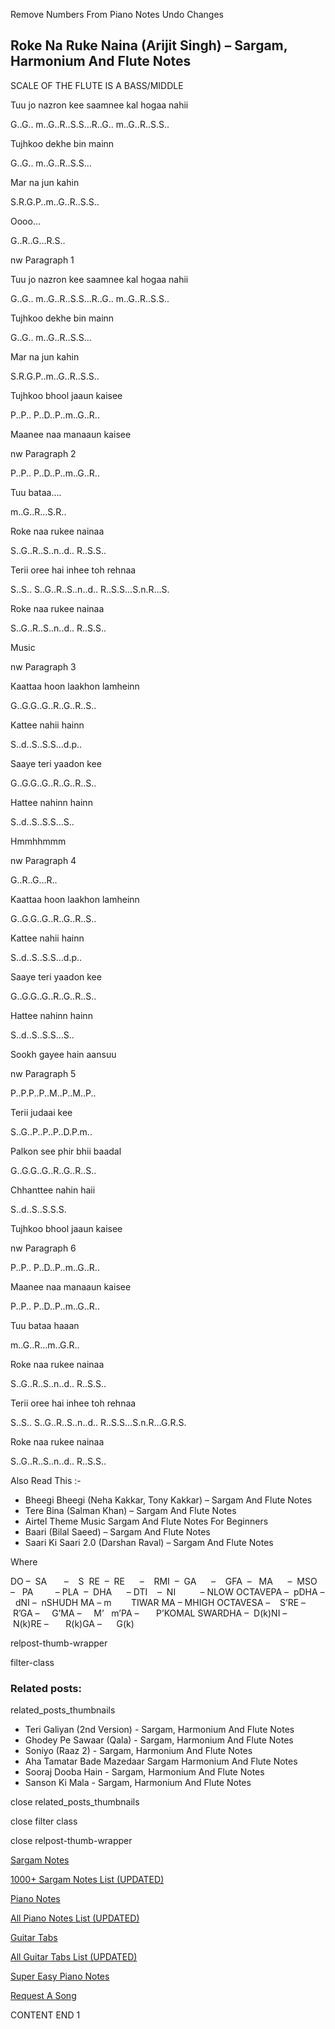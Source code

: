 
Remove Numbers From Piano Notes
Undo Changes



## Roke Na Ruke Naina (Arijit Singh) – Sargam, Harmonium And Flute Notes

SCALE OF THE FLUTE IS A BASS/MIDDLE

Tuu jo nazron kee saamnee kal hogaa nahii



G..G.. m..G..R..S.S…R..G.. m..G..R..S.S..



Tujhkoo dekhe bin mainn



G..G.. m..G..R..S.S…



Mar na jun kahin



S.R.G.P..m..G..R..S.S..



Oooo…



G..R..G…R.S..



nw Paragraph 1

Tuu jo nazron kee saamnee kal hogaa nahii



G..G.. m..G..R..S.S…R..G.. m..G..R..S.S..



Tujhkoo dekhe bin mainn



G..G.. m..G..R..S.S…



Mar na jun kahin



S.R.G.P..m..G..R..S.S..



Tujhkoo bhool jaaun kaisee



P..P.. P..D..P..m..G..R..



Maanee naa manaaun kaisee

nw Paragraph 2



P..P.. P..D..P..m..G..R..



Tuu bataa….



m..G..R…S.R..



Roke naa rukee nainaa



S..G..R..S..n..d.. R..S.S..



Terii oree hai inhee toh rehnaa



S..S.. S..G..R..S..n..d.. R..S.S…S.n.R…S.



Roke naa rukee nainaa



S..G..R..S..n..d.. R..S.S..

Music

nw Paragraph 3



Kaattaa hoon laakhon lamheinn



G..G.G..G..R..G..R..S..



Kattee nahii hainn



S..d..S..S.S…d.p..



Saaye teri yaadon kee



G..G.G..G..R..G..R..S..



Hattee nahinn hainn



S..d..S..S.S…S..

Hmmhhmmm

nw Paragraph 4

G..R..G…R..



Kaattaa hoon laakhon lamheinn



G..G.G..G..R..G..R..S..



Kattee nahii hainn



S..d..S..S.S…d.p..



Saaye teri yaadon kee



G..G.G..G..R..G..R..S..



Hattee nahinn hainn



S..d..S..S.S…S..



Sookh gayee hain aansuu

nw Paragraph 5



P..P.P..P..M..P..M..P..



Terii judaai kee



S..G..P..P..P..D.P.m..



Palkon see phir bhii baadal



G..G.G..G..R..G..R..S..



Chhanttee nahin haii



S..d..S..S.S.S.



Tujhkoo bhool jaaun kaisee



nw Paragraph 6

P..P.. P..D..P..m..G..R..



Maanee naa manaaun kaisee



P..P.. P..D..P..m..G..R..



Tuu bataa haaan



m..G..R…m..G.R..



Roke naa rukee nainaa



S..G..R..S..n..d.. R..S.S..



Terii oree hai inhee toh rehnaa



S..S.. S..G..R..S..n..d.. R..S.S…S.n.R…G.R.S.



Roke naa rukee nainaa



S..G..R..S..n..d.. R..S.S..

Also Read This :-



* Bheegi Bheegi (Neha Kakkar, Tony Kakkar) – Sargam And Flute Notes
* Tere Bina (Salman Khan) – Sargam And Flute Notes
* Airtel Theme Music Sargam And Flute Notes For Beginners
* Baari (Bilal Saeed) – Sargam And Flute Notes
* Saari Ki Saari 2.0 (Darshan Raval) – Sargam And Flute Notes

Where



DO –  SA       –    S  RE  –  RE      –    RMI  –  GA      –    GFA  –   MA      –  MSO  –   PA         – PLA  –  DHA      – DTI    –  NI          – NLOW OCTAVEPA –  pDHA –  dNI –  nSHUDH MA – m        TIWAR MA – MHIGH OCTAVESA –    S’RE –     R’GA –     G’MA –     M’   m’PA –       P’KOMAL SWARDHA –  D(k)NI –       N(k)RE –       R(k)GA –      G(k)



relpost-thumb-wrapper

filter-class

### Related posts:

related_posts_thumbnails

* Teri Galiyan (2nd Version) - Sargam, Harmonium And Flute Notes
* Ghodey Pe Sawaar (Qala) - Sargam, Harmonium And Flute Notes
* Soniyo (Raaz 2) - Sargam, Harmonium And Flute Notes
* Aha Tamatar Bade Mazedaar Sargam Harmonium And Flute Notes
* Sooraj Dooba Hain - Sargam, Harmonium And Flute Notes
* Sanson Ki Mala - Sargam, Harmonium And Flute Notes

close related_posts_thumbnails

close filter class

close relpost-thumb-wrapper

[Sargam Notes](https://www.notationsworld.com/sargam-notes.html)

[1000+ Sargam Notes List (UPDATED)](https://www.notationsworld.com/all-songs-list-sargam-notes.html)

[Piano Notes](https://www.notationsworld.com/piano-notes.html)

[All Piano Notes List (UPDATED)](https://www.notationsworld.com/all-songs-list-piano-notes.html)

[Guitar Tabs](https://www.notationsworld.com/guitar-tabs.html)

[All Guitar Tabs List (UPDATED)](https://www.notationsworld.com/all-songs-list-guitar-tabs.html)

[Super Easy Piano Notes](https://studywall.in/)

[Request A Song](https://www.notationsworld.com/request-a-song.html)

CONTENT END 1

